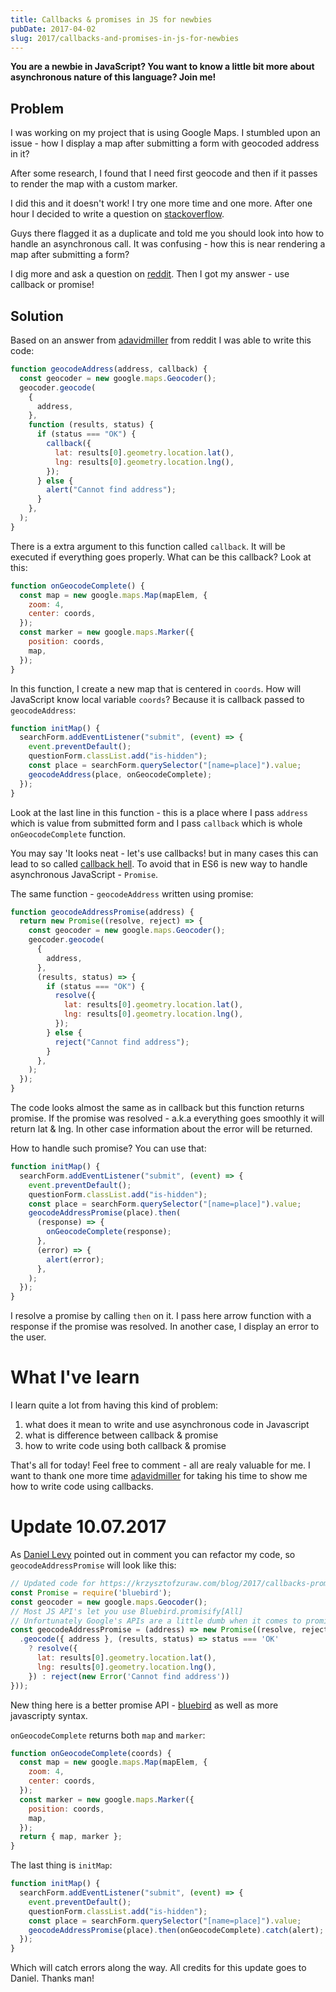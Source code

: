 ```yaml
---
title: Callbacks & promises in JS for newbies
pubDate: 2017-04-02
slug: 2017/callbacks-and-promises-in-js-for-newbies
---
```


**You are a newbie in JavaScript? You want to know a little bit more
about asynchronous nature of this language? Join me!**

## Problem

I was working on my project that is using Google Maps. I stumbled upon
an issue - how I display a map after submitting a form with geocoded
address in it?

After some research, I found that I need first geocode and then if it
passes to render the map with a custom marker.

I did this and it doesn't work! I try one more time and one more. After
one hour I decided to write a question on
[stackoverflow](http://stackoverflow.com/questions/43029193/display-map-after-form-submission-with-geocoded-address).

Guys there flagged it as a duplicate and told me you should look into
how to handle an asynchronous call. It was confusing - how this is near
rendering a map after submitting a form?

I dig more and ask a question on
[reddit](https://www.reddit.com/r/learnjavascript/comments/61nq5t/display_map_after_form_submission_with_geocoded/).
Then I got my answer - use callback or promise!

## Solution

Based on an answer from
[adavidmiller](https://www.reddit.com/user/adavidmiller) from reddit I
was able to write this code:

```javascript
function geocodeAddress(address, callback) {
  const geocoder = new google.maps.Geocoder();
  geocoder.geocode(
    {
      address,
    },
    function (results, status) {
      if (status === "OK") {
        callback({
          lat: results[0].geometry.location.lat(),
          lng: results[0].geometry.location.lng(),
        });
      } else {
        alert("Cannot find address");
      }
    },
  );
}
```

There is a extra argument to this function called `callback`. It will be
executed if everything goes properly. What can be this callback? Look at
this:

```javascript
function onGeocodeComplete() {
  const map = new google.maps.Map(mapElem, {
    zoom: 4,
    center: coords,
  });
  const marker = new google.maps.Marker({
    position: coords,
    map,
  });
}
```

In this function, I create a new map that is centered in `coords`. How
will JavaScript know local variable `coords`? Because it is callback
passed to `geocodeAddress`:

```javascript
function initMap() {
  searchForm.addEventListener("submit", (event) => {
    event.preventDefault();
    questionForm.classList.add("is-hidden");
    const place = searchForm.querySelector("[name=place]").value;
    geocodeAddress(place, onGeocodeComplete);
  });
}
```

Look at the last line in this function - this is a place where I pass
`address` which is value from submitted form and I pass `callback` which
is whole `onGeocodeComplete` function.

You may say 'It looks neat - let's use callbacks! but in many cases this
can lead to so called [callback hell](http://callbackhell.com/). To
avoid that in ES6 is new way to handle asynchronous JavaScript -
`Promise`.

The same function - `geocodeAddress` written using promise:

```javascript
function geocodeAddressPromise(address) {
  return new Promise((resolve, reject) => {
    const geocoder = new google.maps.Geocoder();
    geocoder.geocode(
      {
        address,
      },
      (results, status) => {
        if (status === "OK") {
          resolve({
            lat: results[0].geometry.location.lat(),
            lng: results[0].geometry.location.lng(),
          });
        } else {
          reject("Cannot find address");
        }
      },
    );
  });
}
```

The code looks almost the same as in callback but this function returns
promise. If the promise was resolved - a.k.a everything goes smoothly it
will return lat & lng. In other case information about the error will be
returned.

How to handle such promise? You can use that:

```javascript
function initMap() {
  searchForm.addEventListener("submit", (event) => {
    event.preventDefault();
    questionForm.classList.add("is-hidden");
    const place = searchForm.querySelector("[name=place]").value;
    geocodeAddressPromise(place).then(
      (response) => {
        onGeocodeComplete(response);
      },
      (error) => {
        alert(error);
      },
    );
  });
}
```

I resolve a promise by calling `then` on it. I pass here arrow function
with a response if the promise was resolved. In another case, I
display an error to the user.

# What I've learn

I learn quite a lot from having this kind of problem:

1.  what does it mean to write and use asynchronous code in Javascript
2.  what is difference between callback & promise
3.  how to write code using both callback & promise

That's all for today! Feel free to comment - all are realy valuable for
me. I want to thank one more time
[adavidmiller](https://www.reddit.com/user/adavidmiller) for taking his
time to show me how to write code using callbacks.

# Update 10.07.2017

As [Daniel Levy](https://github.com/justsml) pointed out in comment you
can refactor my code, so `geocodeAddressPromise` will look like this:

```javascript
// Updated code for https://krzysztofzuraw.com/blog/2017/callbacks-promises-in-js-for-newbies.html
const Promise = require('bluebird');
const geocoder = new google.maps.Geocoder();
// Most JS API's let you use Bluebird.promisify[All]
// Unfortunately Google's APIs are a little dumb when it comes to promises and Node callbacks.
const geocodeAddressPromise = (address) => new Promise((resolve, reject) => geocoder
  .geocode({ address }, (results, status) => status === 'OK'
    ? resolve({
      lat: results[0].geometry.location.lat(),
      lng: results[0].geometry.location.lng(),
    }) : reject(new Error('Cannot find address'))
}));
```

New thing here is a better promise API -
[bluebird](http://bluebirdjs.com/docs/getting-started.html) as well as
more javascripty syntax.

`onGeocodeComplete` returns both `map` and `marker`:

```javascript
function onGeocodeComplete(coords) {
  const map = new google.maps.Map(mapElem, {
    zoom: 4,
    center: coords,
  });
  const marker = new google.maps.Marker({
    position: coords,
    map,
  });
  return { map, marker };
}
```

The last thing is `initMap`:

```javascript
function initMap() {
  searchForm.addEventListener("submit", (event) => {
    event.preventDefault();
    questionForm.classList.add("is-hidden");
    const place = searchForm.querySelector("[name=place]").value;
    geocodeAddressPromise(place).then(onGeocodeComplete).catch(alert);
  });
}
```

Which will catch errors along the way. All credits for this update goes
to Daniel. Thanks man!

